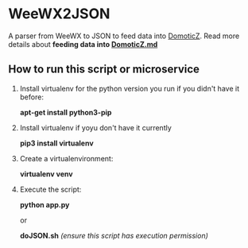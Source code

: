 # WeeWX2JSON
A parser from WeeWX to JSON to feed data into [DomoticZ](http://www.domoticz.com/). Read more details about __feeding data into [DomoticZ.md](DomoticZ.md)__


## How to run this script or microservice
1. Install virtualenv for the python version you run if you didn't have it before:

    __apt-get install python3-pip__

2. Install virtualenv if yoyu don't have it currently

    __pip3 install virtualenv__

3. Create a virtualenvironment:

    __virtualenv venv__
    
3. Execute the script:

    __python app.py__
	
    or
	
    __doJSON.sh__ _(ensure this script has execution permission)_
    
